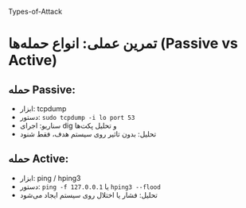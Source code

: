 Types-of-Attack
# تمرین عملی: انواع حمله‌ها (Passive vs Active)

## حمله Passive:
- ابزار: tcpdump
- دستور: `sudo tcpdump -i lo port 53`
- سناریو: اجرای dig و تحلیل پکت‌ها
- تحلیل: بدون تاثیر روی سیستم هدف، فقط شنود

## حمله Active:
- ابزار: ping / hping3
- دستور: `ping -f 127.0.0.1` یا `hping3 --flood`
- تحلیل: فشار یا اختلال روی سیستم ایجاد می‌شود

